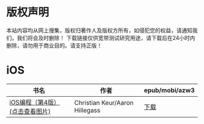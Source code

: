 # 版权声明

本站内容均从网上搜集，版权归著作人及版权方所有，如侵犯您的权益，请通知我们，我们将会及时删除！ 下载链接仅供宽带测试研究用途，请下载后在24小时内删除，请勿用于商业目的。请支持正版！

# iOS

| 书名 | 作者 | epub/mobi/azw3 |
| --- | --- | --- |
| [iOS编程（第4版） (点击查看图片)](https://www.dushupai.com/attachment/2024/06/02/4fdd0f8997fbbd6e.jpg) | Christian Keur/Aaron Hillegass | [下载](https://url89.ctfile.com/f/31084289-1357011823-73a7cc?p=8866) |
